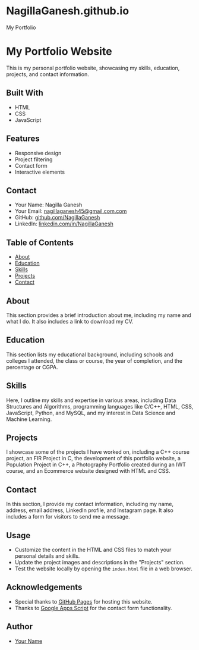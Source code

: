 # NagillaGanesh.github.io
My Portfolio
# My Portfolio Website

This is my personal portfolio website, showcasing my skills, education, projects, and contact information.

## Built With

- HTML
- CSS
- JavaScript

## Features

- Responsive design
- Project filtering
- Contact form
- Interactive elements

## Contact

- Your Name: Nagilla Ganesh
- Your Email: nagillaganesh45@gmail.com.com
- GitHub: [github.com/NagillaGanesh](https://github.com/NagillaGanesh)
- LinkedIn: [linkedin.com/in/NagillaGanesh](https://www.linkedin.com/in/ganesh-nagilla-b1b04821b/)


## Table of Contents
- [About](#about)
- [Education](#education)
- [Skills](#skills)
- [Projects](#projects)
- [Contact](#contact)

## About
This section provides a brief introduction about me, including my name and what I do. It also includes a link to download my CV.

## Education
This section lists my educational background, including schools and colleges I attended, the class or course, the year of completion, and the percentage or CGPA.

## Skills
Here, I outline my skills and expertise in various areas, including Data Structures and Algorithms, programming languages like C/C++, HTML, CSS, JavaScript, Python, and MySQL, and my interest in Data Science and Machine Learning.

## Projects
I showcase some of the projects I have worked on, including a C++ course project, an FIR Project in C, the development of this portfolio website, a Population Project in C++, a Photography Portfolio created during an IWT course, and an Ecommerce website designed with HTML and CSS.

## Contact
In this section, I provide my contact information, including my name, address, email address, LinkedIn profile, and Instagram page. It also includes a form for visitors to send me a message.

## Usage
- Customize the content in the HTML and CSS files to match your personal details and skills.
- Update the project images and descriptions in the "Projects" section.
- Test the website locally by opening the `index.html` file in a web browser.

## Acknowledgements
- Special thanks to [GitHub Pages](https://pages.github.com/) for hosting this website.
- Thanks to [Google Apps Script](https://developers.google.com/apps-script) for the contact form functionality.

## Author
- [Your Name](https://github.com/NagillaGanesh)


